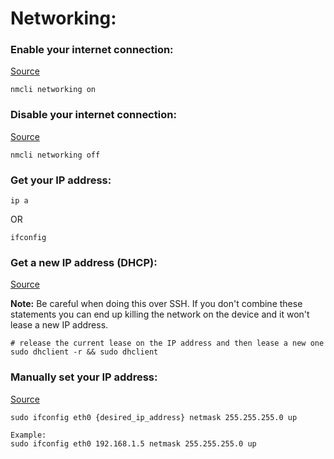 # Networking:

### Enable your internet connection:
[Source](https://askubuntu.com/questions/434660/how-can-i-disable-my-internet-connection-from-terminal)
```
nmcli networking on
```

### Disable your internet connection:
[Source](https://askubuntu.com/questions/434660/how-can-i-disable-my-internet-connection-from-terminal)
```
nmcli networking off
```

### Get your IP address:
```
ip a
```
OR
```
ifconfig
```

### Get a new IP address (DHCP):
[Source](https://serverfault.com/a/42804)

**Note:** Be careful when doing this over SSH. If you don't combine these statements you can end up killing the network on the device and it won't lease a new IP address.
```
# release the current lease on the IP address and then lease a new one
sudo dhclient -r && sudo dhclient
```

### Manually set your IP address:
[Source](https://danielmiessler.com/study/manually-set-ip-linux/)
```
sudo ifconfig eth0 {desired_ip_address} netmask 255.255.255.0 up

Example:
sudo ifconfig eth0 192.168.1.5 netmask 255.255.255.0 up
```
